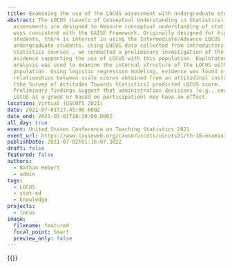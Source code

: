 ```yaml
---
title: Examining the use of the LOCUS assessment with undergraduate students
abstract: The LOCUS (Levels of Conceptual Understanding in Statistics)
  assessments are designed to measure conceptual understanding of statistics in
  ways consistent with the GAISE Framework. Originally designed for high school
  students, there is interest in using the Intermediate/Advance LOCUS forms with
  undergraduate students. Using LOCUS data collected from introductory
  statistics courses , we conducted a preliminary investigation of the validity
  evidence supporting the use of LOCUS with this population. Exploratory factor
  analysis was used to examine the internal structure of the LOCUS with this
  population. Using logistic regression modeling, evidence was found of
  relationships between scale scores obtained from an attitudinal instrument
  (the Survey of Attitudes Towards Statistics) predicted LOCUS score.
  Preliminary findings suggest that administration decisions (e.g., counting the
  LOCUS as a grade or based on participation) may have an effect.
location: Virtual (USCOTS 2021)
date: 2021-07-01T17:45:00.000Z
date_end: 2021-07-01T18:30:00.000Z
all_day: true
event: United States Conference on Teaching Statistics 2021
event_url: https://www.causeweb.org/cause/uscots/uscots21/th-16-examining-use-locus-assessment-undergraduate-students
publishDate: 2021-07-02T01:16:07.302Z
draft: false
featured: false
authors:
  - Nathan Hebert
  - admin
tags:
  - LOCUS
  - stat-ed
  - knowledge
projects:
  - locus
image:
  filename: featured
  focal_point: Smart
  preview_only: false
---
```

{{<youtube IInAdalUbds>}}